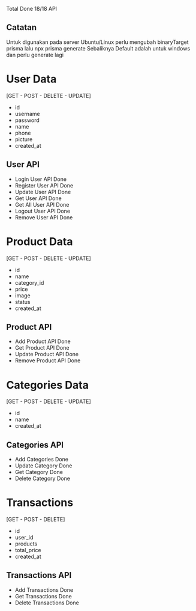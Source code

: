 Total Done 18/18 API

## Catatan

Untuk digunakan pada server Ubuntu/Linux perlu mengubah binaryTarget prisma lalu npx prisma generate
Sebaliknya Default adalah untuk windows dan perlu generate lagi

# User Data

[GET - POST - DELETE - UPDATE]

- id
- username
- password
- name
- phone
- picture
- created_at

## User API

- Login User API Done
- Register User API Done
- Update User API Done
- Get User API Done
- Get All User API Done
- Logout User API Done
- Remove User API Done

# Product Data

[GET - POST - DELETE - UPDATE]

- id
- name
- category_id
- price
- image
- status
- created_at

## Product API

- Add Product API Done
- Get Product API Done
- Update Product API Done
- Remove Product API Done

# Categories Data

[GET - POST - DELETE - UPDATE]

- id
- name
- created_at

## Categories API

- Add Categories Done
- Update Category Done
- Get Category Done
- Delete Category Done

# Transactions

[GET - POST - DELETE]

- id
- user_id
- products
- total_price
- created_at

## Transactions API

- Add Transactions Done
- Get Transactions Done
- Delete Transactions Done
